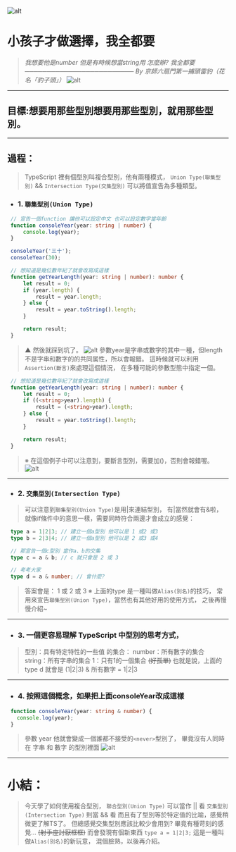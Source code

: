 ![alt](https://)

# 小孩子才做選擇，我全都要
   > *我想要他是number*
   > *但是有時候想當string用*
   > *怎麼辦? 我全都要*
   > *───────────────────────── By 京師六扇門第一捕頭雷豹（花名「豹子頭」）*
![alt](https://)

---
## 目標:想要用那些型別想要用那些型別，就用那些型別。

---
## 過程：
   > TypeScript 裡有個型別叫複合型別，他有兩種模式，
   > `Union Type(聯集型別)` && `Intersection Type(交集型別)`
   > 可以將值宣告為多種類型。
   - ### 1. `聯集型別(Union Type)`
   ```typescript
    // 宣告一個function 讓他可以設定中文 也可以設定數字當年齡
    function consoleYear(year: string | number) {
        console.log(year);
    }

    consoleYear('三十');
    consoleYear(30);
   ```
   ```typescript
    // 想知道是幾位數年紀了就會改寫成這樣
    function getYearLength(year: string | number): number {
        let result = 0;
        if (year.length) {
            result = year.length;
        } else {
            result = year.toString().length;
        }

        return result;
    }
   ```
   > ▲ 然後就踩到坑了。
![alt](https://)
   > 參數year是字串或數字的其中一種，但length不是字串和數字的的共同属性，所以會報錯。
   > 這時候就可以利用`Assertion(斷言)`來處理這個情況，
   > 在多種可能的參數型態中指定一個。
   ```typescript
    // 想知道是幾位數年紀了就會改寫成這樣
    function getYearLength(year: string | number): number {
        let result = 0;
        if ((<string>year).length) {
            result = (<string>year).length;
        } else {
            result = year.toString().length;
        }

        return result;
    }
   ```
   > ※ 在這個例子中可以注意到，要斷言型別，需要加()，否則會報錯喔。
![alt](https://)

---
   - ### 2. `交集型別(Intersection Type)`
   > 可以注意到`聯集型別(Union Type)`是用|來連結型別，
   > 有|當然就會有&啦，
   > 就像if條件中的意思一樣，需要同時符合兩邊才會成立的感覺：
   ```typescript
    type a = 1|2|3; // 建立一個a型別 他可以是 1 或2 或3
    type b = 2|3|4; // 建立一個a型別 他可以是 2 或3 或4

    // 那宣告一個c型別 當作a、b的交集
    type c = a & b; // c 就只會是 2 或 3

    // 考考大家
    type d = a & number; // 會什麼?
   ```

   > 答案會是： 1 或 2 或 3
   > ※ 上面的type 是一種叫做`Alias(別名)`的技巧，
   >    常用來宣告`聯集型別(Union Type)`，當然也有其他好用的使用方式，
   >    之後再慢慢介紹~
---
   - ### 3. 一個更容易理解 TypeScript 中型別的思考方式，
   > 型別：具有特定特性的一些值 的集合：
   > number：所有數字的集合
   > string：所有字串的集合
   > 1：只有1的一個集合 ~~(好孤單)~~
   > 也就是說，上面的type d
   > 就會是 (1|2|3) & 所有數字 = 1|2|3

---
   - ### 4. 按照這個概念，如果把上面consoleYear改成這樣
   ```typescript
    function consoleYear(year: string & number) {
      console.log(year);
    }
   ```
   > 參數 year 他就會變成一個誰都不接受的`<never>`型別了，
   > 畢竟沒有人同時在 字串 和 數字 的型別裡面
![alt](https://)

---
# 小結：
   > 今天學了如何使用複合型別，
   > `聯合型別(Union Type)` 可以當作 || 看
   > `交集型別(Intersection Type)` 則當 && 看
   > 而且有了型別等於特定值的比喻，感覺稍微更了解TS了。
   > 但總感覺交集型別應該比較少會用到?
   > 畢竟有種苛刻的感覺... ~~(射手座討厭框框)~~
   > 而會發現有個新東西  `type a = 1|2|3;`
   > 這是一種叫做`Alias(別名)`的新玩意，
   > 混個臉熟，以後再介紹。
